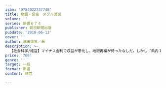 ```yaml
---
isbn: '9784022737748'
title: 地銀・信金　ダブル消滅
volume: ''
series: 新書６７４
publisher: 朝日新聞出版
pubdate: '2018-06-13'
cover: ''
author: 津田倫男／著
description: >-
  【社会科学/経営】マイナス金利で収益が悪化し、地銀再編が待ったなしだ。しかし「県内１・２位連合」が公取委に待ったをかけられるなど暗雲が漂う。地銀は30度に集約されるとする著者が、視野を広げた再編を具体名付きで予想。新たに信金再編も解説。
price: '760'
genre: ''
target: 一般
format: 新書
content: 経営

---
```

